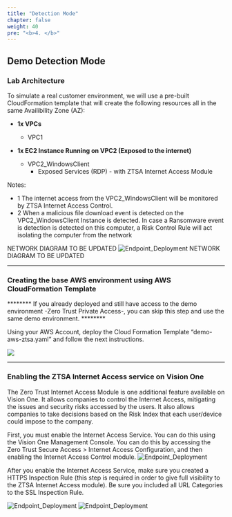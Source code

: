 ```yaml
---
title: "Detection Mode"
chapter: false
weight: 40
pre: "<b>4. </b>"
---
```

## Demo Detection Mode 
### Lab Architecture
To simulate a real customer environment, we will use a pre-built CloudFormation template that will create the following resources all in the same Availibility Zone (AZ):

* <b>1x VPCs</b>
    - VPC1

* <b>1x EC2 Instance Running on VPC2 (Exposed to the internet)</b>
    * VPC2_WindowsClient
        * Exposed Services (RDP) - with ZTSA Internet Access Module

Notes:
* 1 The internet access from the VPC2_WindowsClient will be monitored by ZTSA Internet Access Control.
* 2 When a malicious file download event is detected on the VPC2_WindowsClient Instance is detected. In case a Ransomware event is detection is detected on this computer, a Risk Control Rule will act isolating the computer from the network 

NETWORK DIAGRAM TO BE UPDATED
![Endpoint_Deployment](/images/ztsa-diagram.png) 
NETWORK DIAGRAM TO BE UPDATED

---

### Creating the base AWS environment using AWS CloudFormation Template

******** If you already deployed and still have access to the demo environment -Zero Trust Private Access-, you can skip this step and use the same demo environment. ********

Using your AWS Account, deploy the Cloud Formation Template “demo-aws-ztsa.yaml” and follow the next instructions. 

<a href="https://console.aws.amazon.com/cloudformation/home#/stacks/new?stackName=ZTSAWorkshop&templateURL=https://visionone.s3.us-west-1.amazonaws.com/demo-aws-ztsa.yaml" target="_blank"><img src="https://cdn.rawgit.com/buildkite/cloudformation-launch-stack-button-svg/master/launch-stack.svg" /></a>


---

### Enabling the ZTSA Internet Access service on Vision One
The Zero Trust Internet Access Module is one additional feature available on Vision One. It allows companies to control the Internet Access, mitigating the issues and security risks accessed by the users. It also allows companies to take decisions based on the Risk Index that each user/device could impose to the company.

First, you must enable the Internet Access Service. You can do this using the Vision One Management Console. You can do this by accessing the Zero Trust Secure Access > Internet Access Configuration, and then enabling the Internet Access Control module.
![Endpoint_Deployment](/images/ztsa-internetaccess.png) 

After you enable the Internet Access Service, make sure you created a HTTPS Inspection Rule (this step is required in order to give full visibility to the ZTSA Internet Access module).
Be sure you included all URL Categories to the SSL Inspection Rule.

![Endpoint_Deployment](/images/ztsa-ssl1.png) 
![Endpoint_Deployment](/images/ztsa-ssl2.png) 
